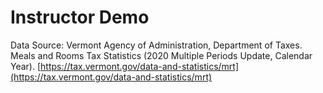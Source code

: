 # Instructor Demo

Data Source: Vermont Agency of Administration, Department of Taxes. Meals and Rooms Tax Statistics (2020 Multiple Periods Update, Calendar Year). [https://tax.vermont.gov/data-and-statistics/mrt](https://tax.vermont.gov/data-and-statistics/mrt)
